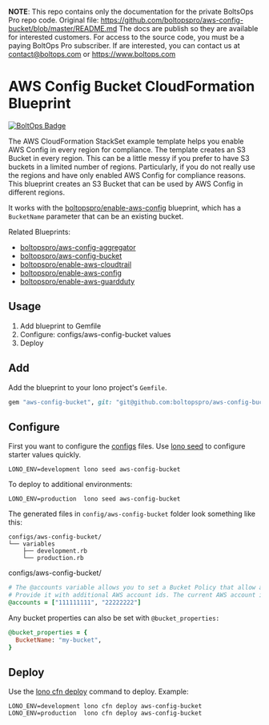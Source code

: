 <!-- note marker start -->
**NOTE**: This repo contains only the documentation for the private BoltsOps Pro repo code.
Original file: https://github.com/boltopspro/aws-config-bucket/blob/master/README.md
The docs are publish so they are available for interested customers.
For access to the source code, you must be a paying BoltOps Pro subscriber.
If are interested, you can contact us at contact@boltops.com or https://www.boltops.com

<!-- note marker end -->

# AWS Config Bucket CloudFormation Blueprint

[![BoltOps Badge](https://img.boltops.com/boltops/badges/boltops-badge.png)](https://www.boltops.com)

The AWS CloudFormation StackSet example template helps you enable AWS Config in every region for compliance. The template creates an S3 Bucket in every region. This can be a little messy if you prefer to have S3 buckets in a limited number of regions. Particularly, if you do not really use the regions and have only enabled AWS Config for compliance reasons. This blueprint creates an S3 Bucket that can be used by AWS Config in different regions.

It works with the [boltopspro/enable-aws-config](https://github.com/boltopspro-docs/enable-aws-config) blueprint, which has a `BucketName` parameter that can be an existing bucket.

Related Blueprints:

* [boltopspro/aws-config-aggregator](https://github.com/boltopspro-docs/aws-config-aggregator)
* [boltopspro/aws-config-bucket](https://github.com/boltopspro-docs/aws-config-bucket)
* [boltopspro/enable-aws-cloudtrail](https://github.com/boltopspro-docs/enable-aws-cloudtrail)
* [boltopspro/enable-aws-config](https://github.com/boltopspro-docs/enable-aws-config)
* [boltopspro/enable-aws-guardduty](https://github.com/boltopspro-docs/enable-guardduty)

## Usage

1. Add blueprint to Gemfile
2. Configure: configs/aws-config-bucket values
3. Deploy

## Add

Add the blueprint to your lono project's `Gemfile`.

```ruby
gem "aws-config-bucket", git: "git@github.com:boltopspro/aws-config-bucket.git"
```

## Configure

First you want to configure the [configs](https://lono.cloud/docs/core/configs/) files. Use [lono seed](https://lono.cloud/reference/lono-seed/) to configure starter values quickly.

    LONO_ENV=development lono seed aws-config-bucket

To deploy to additional environments:

    LONO_ENV=production  lono seed aws-config-bucket

The generated files in `config/aws-config-bucket` folder look something like this:

    configs/aws-config-bucket/
    └── variables
        ├── development.rb
        └── production.rb

configs/aws-config-bucket/

```ruby
# The @accounts variable allows you to set a Bucket Policy that allow additional account access.
# Provide it with additional AWS account ids. The current AWS account is already automatically added.
@accounts = ["111111111", "22222222"]
```

Any bucket properties can also be set with `@bucket_properties:`

```ruby
@bucket_properties = {
  BucketName: "my-bucket",
}
```

## Deploy

Use the [lono cfn deploy](http://lono.cloud/reference/lono-cfn-deploy/) command to deploy. Example:

    LONO_ENV=development lono cfn deploy aws-config-bucket
    LONO_ENV=production  lono cfn deploy aws-config-bucket
